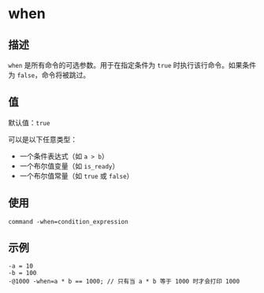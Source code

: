 # when

## 描述

`when` 是所有命令的可选参数。用于在指定条件为 `true` 时执行该行命令。如果条件为 `false`，命令将被跳过。

## 值

默认值：`true`

可以是以下任意类型：
- 一个条件表达式（如 `a > b`）
- 一个布尔值变量（如 `is_ready`）
- 一个布尔值常量（如 `true` 或 `false`）

## 使用

`command -when=condition_expression`

## 示例

```genscript
-a = 10
-b = 100
-@1000 -when=a * b == 1000; // 只有当 a * b 等于 1000 时才会打印 1000
